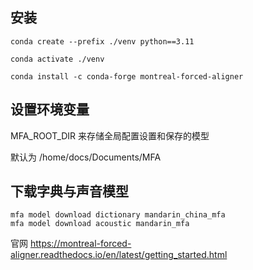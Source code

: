 ## 安装
```
conda create --prefix ./venv python==3.11

conda activate ./venv

conda install -c conda-forge montreal-forced-aligner
```
## 设置环境变量 
MFA_ROOT_DIR 来存储全局配置设置和保存的模型

默认为 /home/docs/Documents/MFA

## 下载字典与声音模型
```
mfa model download dictionary mandarin_china_mfa
mfa model download acoustic mandarin_mfa
```

官网 https://montreal-forced-aligner.readthedocs.io/en/latest/getting_started.html